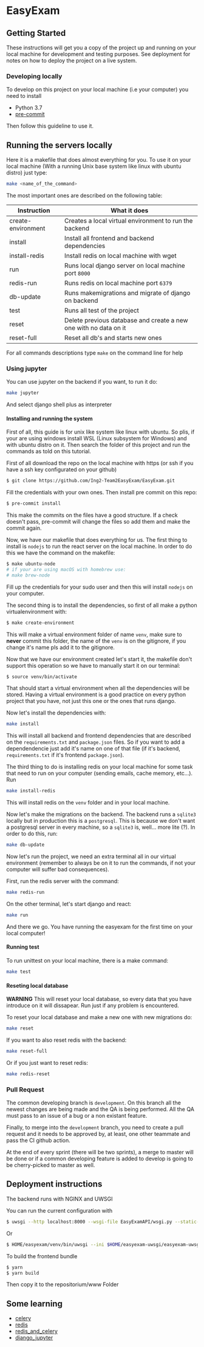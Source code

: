 # EasyExam

## Getting Started

These instructions will get you a copy of the project up and running on your local machine for development and testing purposes. See deployment for notes on how to deploy the project on a live system.

### Developing locally
To develop on this project on your local machine (i.e your computer) you need to install
- Python 3.7
- [pre-commit](https://pre-commit.com/#install)

Then follow this guideline to use it.

## Running the servers locally
Here it is a makefile that does almost everything for you. To use it on your local machine (With a running Unix base system like linux with ubuntu distro) just type:
```bash
make <name_of_the_command>
```

The most important ones are described on the following table:


|Instruction| What it does  |
|-----------|---------------|
|create-environment| Creates a local virtual environment to run the backend |
| install | Install all frontend and backend dependencies |
| install-redis | Install redis on local machine with wget |
| run | Runs local django server on local machine port `8000`|
| redis-run | Runs redis on local machine port `6379` |
| db-update | Runs makemigrations and migrate of django on backend |
| test | Runs all test of the project|
| reset | Delete previous database and create a new one with no data on it|
| reset-full | Reset all db's and starts new ones |

For all commands descriptions type `make` on the command line for help



### Using jupyter
You can use jupyter on the backend if you want, to run it do:
```bash
make jupyter
```
And select django shell plus as interpreter

#### Installing and running the system

First of all, this guide is for unix like system like linux with ubuntu. So plis, if your are using windows install WSL (Linux subsystem for Windows) and with ubuntu distro on it. Then search the folder of this project and run the commands as told on this tutorial.

First of all download the repo on the local machine with https (or ssh if you have a ssh key configurated on your github)

```bash
$ git clone https://github.com/Ing2-Team2EasyExam/EasyExam.git
```

Fill the credentials with your own ones. Then install pre commit on this repo:
```bash
$ pre-commit install
```
This make the commits on the files have a good structure. If a check doesn't pass, pre-commit will change the files so add them and make the commit again.

Now, we have our makefile that does everything for us.
The first thing to install is `nodejs` to run the react server on the local machine. In order to do this we have the command on the makefile:
```bash
$ make ubuntu-node
# if your are using macOS with homebrew use:
# make brew-node
```
Fill up the credentials for your sudo user and then this will install `nodejs` on your computer.

The second thing is to install the dependencies, so first of all make a python virtualenvironment with:
```bash
$ make create-environment
```

This will make a virtual environment folder of name `venv`, make sure to **never** commit this folder, the name of the `venv` is on the gitignore, if you change it's name pls add it to the gitignore.

Now that we have our environment created let's start it, the makefile don't support this operation so we have to manually start it on our terminal:
```bash
$ source venv/bin/activate
```

That should start a virtual environment when all the dependencies will be stored. Having a virtual environment is a good practice on every python project that you have, not just this one or the ones that runs django.

Now let's install the dependencies with:
```bash
make install
```
This will install all backend and frontend dependencies that are described on the `requirements.txt` and `package.json` files. So if you want to add a dependendencie just add it's name on one of that file (if it's backend, `requirements.txt` if it's frontend `package.json`).

The third thing to do is installing redis on your local machine for some task that need to run on your computer (sending emails, cache memory,  etc...). Run
```bash
make install-redis
```
This will install redis on the `venv` folder and in your local machine.

Now let's make the migrations on the backend. The backend runs a `sqlite3` locally but in production this is a `postgresql`. This is because we don't want a postgresql server in every machine, so a `sqlite3` is, well... more lite (?).  In order to do this, run:
```bash
make db-update
```

Now let's run the project, we need an extra terminal all in our virtual environment (remember to always be on it to run the commands, if not your computer will suffer bad consequences).

First, run the redis server with the command:
```bash
make redis-run
```
On the other terminal, let's start django and react:
```bash
make run
```

And there we go. You have running the easyexam for the first time on your local computer!

#### Running test
To run unittest on your local machine, there is a make command:
```bash
make test
```

#### Reseting local database
**WARNING** This will reset your local database, so every data that you have introduce on it will dissapear. Run just if any problem is encountered.

To reset your local database and make a new one with new migrations do:
```bash
make reset
```
If you want to also reset redis with the backend:
```bash
make reset-full
```
Or if you just want to reset redis:
```bash
make redis-reset
```
### Pull Request
The common developing branch is `development`. On this branch all the newest changes are being made and the QA is being performed. All the QA must pass to an issue of a bug or a non existant feature.

Finally, to merge into the `development` branch, you need to create a pull request and it needs to be approved by, at least, one other teammate and pass the CI github action.

At the end of every sprint (there will be two sprints), a merge to master will be done or if a common developing feature is added to develop is going to be cherry-picked to master as well.


## Deployment instructions

The backend runs with NGINX and UWSGI

You can run the current configuration with
```bash
$ uwsgi --http localhost:8000 --wsgi-file EasyExamAPI/wsgi.py --static-map /static=./static &
```
Or
```bash
$ HOME/easyexam/venv/bin/uwsgi --ini $HOME/easyexam-uwsgi/easyexam-uwsgi.ini
```

To build the frontend bundle
```bash
$ yarn
$ yarn build
```
Then copy it to the repositorium/www Folder

## Some learning
- [celery](https://realpython.com/asynchronous-tasks-with-django-and-celery/#celery-tasks)
- [redis](https://realpython.com/caching-in-django-with-redis/)
- [redis_and_celery](https://stackabuse.com/asynchronous-tasks-in-django-with-redis-and-celery/)
- [django_jupyter](https://medium.com/ayuth/how-to-use-django-in-jupyter-notebook-561ea2401852)
